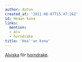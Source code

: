 ```yaml
---
author: Anton
created_at: '2011-08-07T15:47:26Z'
id: Heaan kona
links:
  mention:
  - Alv
  - horndrake
title: 'Hea''an kona'
---
```


[Alviska] för [horndrake].

  [Alviska]: Alv
  [horndrake]: horndrake
